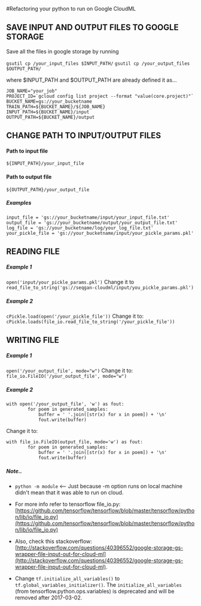 #Refactoring your python to run on Google CloudML



## SAVE INPUT AND OUTPUT FILES TO GOOGLE STORAGE
Save all the files in google storage by running

`gsutil cp /your_input_files $INPUT_PATH/`
`gsutil cp /your_output_files $OUTPUT_PATH/`

where $INPUT_PATH and $OUTPUT_PATH are already defined it as...
```
JOB_NAME="your_job"
PROJECT_ID=`gcloud config list project --format "value(core.project)"`
BUCKET_NAME=gs://your_bucketname
TRAIN_PATH=${BUCKET_NAME}/${JOB_NAME}
INPUT_PATH=${BUCKET_NAME}/input
OUTPUT_PATH=${BUCKET_NAME}/output
```



## CHANGE PATH TO INPUT/OUTPUT FILES
#### Path to input file
`${INPUT_PATH}/your_input_file`

#### Path to output file
`${OUTPUT_PATH}/your_output_file`

##### Examples
```
input_file = 'gs://your_bucketname/input/your_input_file.txt'
output_file = 'gs://your_bucketname/output/your_output_file.txt'
log_file = 'gs://your_bucketname/log/your_log_file.txt'
your_pickle_file = 'gs://your_bucketname/input/your_pickle_params.pkl'
```




## READING FILE
##### Example 1
`open('input/your_pickle_params.pkl')`
Change it to
`read_file_to_string('gs://seqgan-cloudml/input/you_pickle_params.pkl')`

##### Example 2
`cPickle.load(open('/your_pickle_file'))`
Change it to:
`cPickle.loads(file_io.read_file_to_string('/your_pickle_file'))`





## WRITING FILE
##### Example 1
`open('/your_output_file', mode="w")`
Change it to:
`file_io.FileIO('/your_output_file', mode="w")`

##### Example 2
```
with open('/your_output_file', 'w') as fout:
        for poem in generated_samples:
            buffer = ' '.join([str(x) for x in poem]) + '\n'
            fout.write(buffer)
```
Change it to:
```
with file_io.FileIO(output_file, mode='w') as fout:
        for poem in generated_samples:
            buffer = ' '.join([str(x) for x in poem]) + '\n'
            fout.write(buffer)
```





##### Note..
 * `python -m module`  <-- Just because -m option runs on local machine didn't mean that it was able to run on cloud.


 * For more info refer to tensorflow file_io.py: [https://github.com/tensorflow/tensorflow/blob/master/tensorflow/python/lib/io/file_io.py](https://github.com/tensorflow/tensorflow/blob/master/tensorflow/python/lib/io/file_io.py) 

 * Also, check this stackoverflow: [http://stackoverflow.com/questions/40396552/google-storage-gs-wrapper-file-input-out-for-cloud-ml](http://stackoverflow.com/questions/40396552/google-storage-gs-wrapper-file-input-out-for-cloud-ml). 


 * Change `tf.initialize_all_variables()` to `tf.global_variables_initializer()`. The `initialize_all_variables` (from tensorflow.python.ops.variables) is deprecated and will be removed after 2017-03-02.

        
